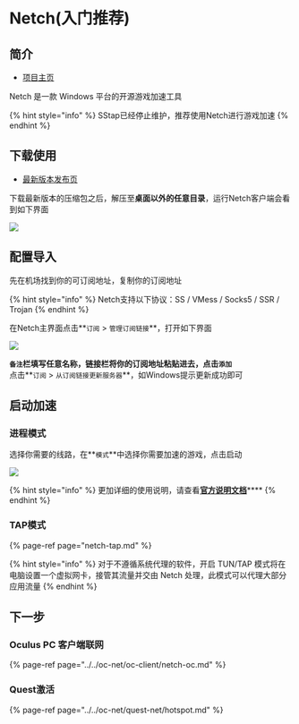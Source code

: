 # Netch\(入门推荐\)

## 简介

* [项目主页](https://github.com/NetchX/Netch)

Netch 是一款 Windows 平台的开源游戏加速工具

{% hint style="info" %}
SStap已经停止维护，推荐使用Netch进行游戏加速
{% endhint %}

## 下载使用

* [最新版本发布页](https://github.com/NetchX/Netch/releases/latest/)

下载最新版本的压缩包之后，解压至**桌面以外的任意目录**，运行Netch客户端会看到如下界面

![](https://cdn.jsdelivr.net/gh/EYW-015/Oculus-guide-China/img/netch/netch1.png)

## 配置导入

先在机场找到你的可订阅地址，复制你的订阅地址

{% hint style="info" %}
Netch支持以下协议：SS / VMess / Socks5 / SSR / Trojan
{% endhint %}

在Netch主界面点击**`订阅` &gt; `管理订阅链接`**，打开如下界面

![](https://cdn.jsdelivr.net/gh/EYW-015/Oculus-guide-China/img/netch/netch2.png)

**`备注`**栏填写任意名称，链接栏将你的订阅地址粘贴进去，点击**`添加`**  
点击**`订阅` &gt; `从订阅链接更新服务器`**，如Windows提示更新成功即可

## 启动加速

### **进程模式**

选择你需要的线路，在**`模式`**中选择你需要加速的游戏，点击启动

![](https://cdn.jsdelivr.net/gh/EYW-015/Oculus-guide-China/img/netch/netch_mode.png)

{% hint style="info" %}
更加详细的使用说明，请查看[**官方说明文档**](https://github.com/NetchX/Netch/blob/master/docs/Quickstart.zh-CN.md)\*\*\*\*
{% endhint %}

### TAP模式

{% page-ref page="netch-tap.md" %}

{% hint style="info" %}
对于不遵循系统代理的软件，开启 TUN/TAP 模式将在电脑设置一个虚拟网卡，接管其流量并交由 Netch 处理，此模式可以代理大部分应用流量
{% endhint %}

## **下一步**

### **Oculus PC 客户端联网**

{% page-ref page="../../oc-net/oc-client/netch-oc.md" %}

### **Quest激活**

{% page-ref page="../../oc-net/quest-net/hotspot.md" %}


